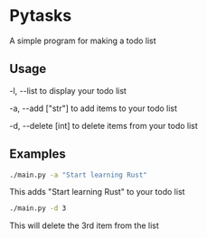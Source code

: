 # Pytasks
A simple program for making a todo list

## Usage

-l, --list to display your todo list

-a, --add ["str"] to add items to your todo list

-d, --delete [int] to delete items from your todo list

## Examples

```bash
./main.py -a "Start learning Rust"
```
This adds "Start learning Rust" to your todo list
```bash
./main.py -d 3
```
This will delete the 3rd item from the list
